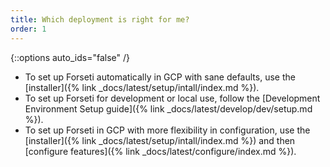 ```yaml
---
title: Which deployment is right for me?
order: 1
---
```

{::options auto_ids="false" /}

* To set up Forseti automatically in GCP with sane defaults, use the
[installer]({% link _docs/latest/setup/intall/index.md %}).
* To set up Forseti for development or local use, follow the
[Development Environment Setup guide]({% link _docs/latest/develop/dev/setup.md %}).
* To set up Forseti in GCP with more flexibility in configuration, use the
[installer]({% link _docs/latest/setup/intall/index.md %}) and then
[configure features]({% link _docs/latest/configure/index.md %}).

